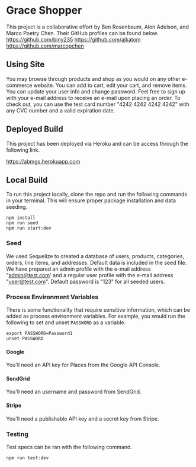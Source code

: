 # Grace Shopper
This project is a collaborative effort by Ben Rosenbaum, Alon Adelson, and Marco Poetry Chen. Their GitHub profiles can be found below.
    https://github.com/biny235
    https://github.com/ajkatom
    https://github.com/marcopchen

## Using Site
You may browse through products and shop as you would on any other e-commerce website. You can add to cart, edit your cart, and remove items. You can update your user info and change password. Feel free to sign up with your e-mail address to receive an e-mail upon placing an order. To check out, you can use the test card number "4242 4242 4242 4242" with any CVC number and a valid expiration date.

## Deployed Build
This project has been deployed via Heroku and can be access through the following link.

https://abmgs.herokuapp.com

## Local Build
To run this project locally, clone the repo and run the following commands in your terminal. This will ensure proper package installation and data seeding.

```
npm install
npm run seed
npm run start:dev
```

### Seed
We used Sequelize to created a database of users, products, categories, orders, line items, and addresses. Default data is included in the seed file. We have prepared an admin profile with the e-mail address "admin@test.com' and a regular user profile with the e-mail address "user@test.com". Default password is "123" for all seeded users.

### Process Environment Variables
There is some functionality that require sensitive information, which can be added as process environment variables. For example, you would run the following to set and unset `PASSWORD` as a variable.

```
export PASSWORD=Password1
unset PASSWORD
```

#### Google
You'll need an API key for Places from the Google API Console.

#### SendGrid
You'll need an username and password from SendGrid.

#### Stripe
You'll need a publishable API key and a secret key from Stripe.

### Testing
Test specs can be ran with the following command.

```
npm run test:dev
```
